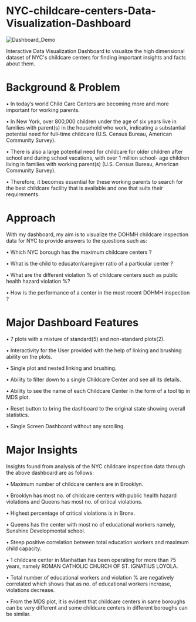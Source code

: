 # NYC-childcare-centers-Data-Visualization-Dashboard

![Dashboard_Demo](https://github.com/AJ-ANUJ/NYC-childcare-centers-Data-Visualization-Dashboard/assets/26610301/5c80e4df-51ba-4718-a18d-1f59312bd8ea)


Interactive Data Visualization Dashboard to visualize the high dimensional dataset of NYC's childcare centers for finding important insights and facts about them.

# Background & Problem
• In today’s world Child Care Centers are becoming more and more important for working parents.

• In New York, over 800,000 children under the age of six years live in families with parent(s) in the household who work, indicating a substantial potential need for full-time childcare (U.S. Census Bureau, American Community Survey).

• There is also a large potential need for childcare for older children after school and during school vacations, with over 1 million school- age children living in families with working parent(s) (U.S. Census Bureau, American Community Survey).

• Therefore, it becomes essential for these working parents to search for the best childcare facility that is available and one that suits their requirements.

# Approach
With my dashboard, my aim is to visualize the DOHMH childcare inspection data for NYC to provide answers to the questions such as:

• Which NYC borough has the maximum childcare centers ?

• What is the child to educator/caregiver ratio of a particular center ?

• What are the different violation % of childcare centers such as public health hazard violation %?

• How is the performance of a center in the most recent DOHMH inspection ?

# Major Dashboard Features
• 7 plots with a mixture of standard(5) and non-standard plots(2).

• Interactivity for the User provided with the help of linking and brushing ability on the plots.

• Single plot and nested linking and brushing.

• Ability to filter down to a single Childcare Center and see all its details.

• Ability to see the name of each Childcare Center in the form of a tool tip in MDS plot.

• Reset button to bring the dashboard to the original state showing overall statistics.

• Single Screen Dashboard without any scrolling.

# Major Insights
Insights found from analysis of the NYC childcare inspection data through the above dashboard are as follows:

• Maximum number of childcare centers are in Brooklyn.

• Brooklyn has most no. of childcare centers with public health hazard violations and Queens has most no. of critical violations.

• Highest percentage of critical violations is in Bronx.

• Queens has the center with most no of educational workers namely, Sunshine Developmental school.

• Steep positive correlation between total education workers and maximum child capacity.

• 1 childcare center in Manhattan has been operating for more than 75 years, namely ROMAN CATHOLIC CHURCH OF ST. IGNATIUS LOYOLA.

• Total number of educational workers and violation % are negatively correlated which shows that as no. of educational workers increase, violations decrease.

• From the MDS plot, it is evident that childcare centers in same boroughs can be very different and some childcare centers in different boroughs can be similar.




